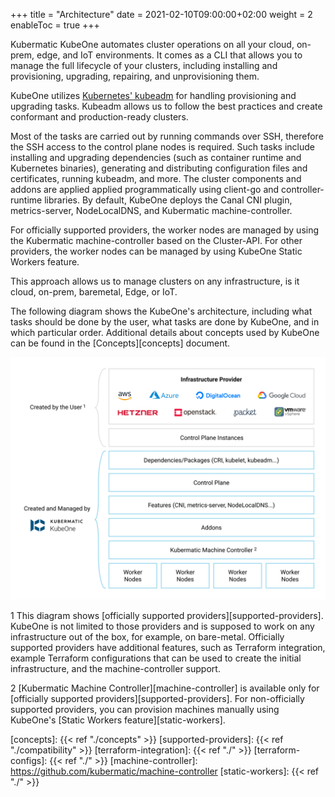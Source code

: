+++
title = "Architecture"
date = 2021-02-10T09:00:00+02:00
weight = 2
enableToc = true
+++

Kubermatic KubeOne automates cluster operations on all your cloud, on-prem,
edge, and IoT environments. It comes as a CLI that allows you to manage the
full lifecycle of your clusters, including installing and provisioning,
upgrading, repairing, and unprovisioning them.

KubeOne utilizes [Kubernetes' kubeadm][kubeadm] for handling provisioning and
upgrading tasks. Kubeadm allows us to follow the best practices and create
conformant and production-ready clusters.

Most of the tasks are carried out by running commands over SSH, therefore
the SSH access to the control plane nodes is required. Such tasks include
installing and upgrading dependencies (such as container runtime and Kubernetes
binaries), generating and distributing configuration files and certificates,
running kubeadm, and more. The cluster components and addons are applied
applied programmatically using client-go and controller-runtime libraries.
By default, KubeOne deploys the Canal CNI plugin, metrics-server, NodeLocalDNS,
and Kubermatic machine-controller.

For officially supported providers, the worker nodes are managed by using the
Kubermatic machine-controller based on the Cluster-API. For other providers,
the worker nodes can be managed by using KubeOne Static Workers feature.

This approach allows us to manage clusters on any infrastructure, is it
cloud, on-prem, baremetal, Edge, or IoT.

The following diagram shows the KubeOne's architecture, including what
tasks should be done by the user, what tasks are done by KubeOne, and in
which particular order.
Additional details about concepts used by KubeOne can be found in the
[Concepts][concepts] document.

![KubeOne Architecture Diagram](architecture.png)

1 This diagram shows [officially supported providers][supported-providers].
KubeOne is not limited to those providers and is supposed to work on any 
infrastructure out of the box, for example, on bare-metal.
Officially supported providers have additional features, such as Terraform
integration, example Terraform configurations that can be used to create
the initial infrastructure, and the machine-controller support.

2 [Kubermatic Machine Controller][machine-controller] is available
only for [officially supported providers][supported-providers]. For non-officially
supported providers, you can provision machines manually using KubeOne's
[Static Workers feature][static-workers].

[kubeadm]: https://kubernetes.io/docs/reference/setup-tools/kubeadm/kubeadm/
[concepts]: {{< ref "./concepts" >}}
[supported-providers]: {{< ref "./compatibility" >}}
[terraform-integration]: {{< ref "./" >}}
[terraform-configs]: {{< ref "./" >}}
[machine-controller]: https://github.com/kubermatic/machine-controller
[static-workers]: {{< ref "./" >}}
